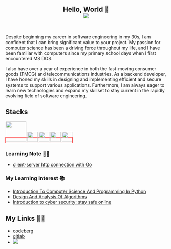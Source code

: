 <p>
  <h2 align="center">Hello, World 👋 <br>
  <img align="center" src="https://gpvc.arturio.dev/aysf"> <br>
    
  </h2>
</p>

<br/>

Despite beginning my career in software engineering in my 30s, I am confident that I can bring significant value to your project. My passion for computer science has been a driving force throughout my life, and I have been familiar with computers since my primary school days when I first encountered MS DOS.

I also have over a year of experience in both the fast-moving consumer goods (FMCG) and telecommunications industries. As a backend developer, I have honed my skills in designing and implementing efficient and secure systems to support various applications. Furthermore, I am always eager to learn new technologies and expand my skillset to stay current in the rapidly evolving field of software engineering.

## Stacks
 
<span style="border:1px solid red;text-align=center">
<a href="https://go.dev/" title="go programming language"><img src="https://upload.wikimedia.org/wikipedia/commons/0/05/Go_Logo_Blue.svg" width="64"/></a>
<a href="https://www.ruby-lang.org/en" title="ruby"><img src="https://upload.wikimedia.org/wikipedia/commons/7/73/Ruby_logo.svg" width="32"/></a>
<a href="https://developer.mozilla.org/en-US/docs/Web/JavaScript" title="JavaScript"><img src="https://upload.wikimedia.org/wikipedia/commons/6/6a/JavaScript-logo.png" width="32"/></a>
<a href="https://www.python.org/" title="python"><img src="https://upload.wikimedia.org/wikipedia/commons/c/c3/Python-logo-notext.svg" width="32"/></a>
<a href="https://www.gnu.org/software/bash/" title="bash"><img src="https://bashlogo.com/img/symbol/svg/full_colored_dark.svg" width="32"/></a>
</span>

### Learning Note ✍🏻    
- [client-server http connection with Go](https://github.com/aysf/clientserver-http-go)

### My Learning Interest 📚   
- [Introduction To Computer Science And Programming In Python](https://ocw.mit.edu/courses/6-0001-introduction-to-computer-science-and-programming-in-python-fall-2016/)
- [Design And Analysis Of Algorithms](https://ocw.mit.edu/courses/6-046j-design-and-analysis-of-algorithms-spring-2015/)
- [Introduction to cyber security: stay safe online](https://www.open.edu/openlearn/science-maths-technology/introduction-cyber-security-stay-safe-online/content-section-overview?active-tab=description-tab)




## My Links 🦶🏾
 - [codeberg](https://codeberg.org/ayw)
 - [gitlab](https://gitlab.com/wicak)
 - <a href="https://www.codewars.com/users/aysf"><img src="https://www.codewars.com/users/aysf/badges/small"> </a> <br>

<!--

## Exercise Time

### Fundamental
- Installation
- Math Operator
- Control flow
- Iteration
- Data Type
- OOP
- Concurency
### Algorithm
- FizzBuzz
- Palindrome
- Travelling Salesman Problem

## my favorite programming languages: 


<p align="center">
  <br>
  <a href="https://www.gnu.org/software/bash/" title="bash"><img src="https://bashlogo.com/img/symbol/svg/full_colored_dark.svg" width="65"/></a>
  <a href="https://go.dev/" title="go programming language"><img src="https://github.com/aysf/img/blob/master/favpng_go-programming-language-computer-programming-programmer.png" width="55"/></a>
  <a href="https://developer.mozilla.org/en-US/docs/Web/JavaScript" title="JavaScript"><img src="https://upload.wikimedia.org/wikipedia/commons/6/6a/JavaScript-logo.png" width="55"/></a>
  <a href="https://www.python.org/" title="python"><img src="https://upload.wikimedia.org/wikipedia/commons/c/c3/Python-logo-notext.svg" width="55"/></a>
  <a href="https://www.ruby-lang.org/en" title="ruby"><img src="https://upload.wikimedia.org/wikipedia/commons/7/73/Ruby_logo.svg" width="55"/></a>
 

**aysf/aysf** is a ✨ _special_ ✨ repository because its `README.md` (this file) appears on your GitHub profile.

Here are some ideas to get you started:

- 🔭 I’m currently working on ...
- 🌱 I’m currently learning ...
- 👯 I’m looking to collaborate on ...
- 🤔 I’m looking for help with ...
- 💬 Ask me about ...
- 😄 Pronouns: ...
- ⚡ Fun fact: ...

### Highlighted Repo ✨    
- [learning client-server app with http](https://github.com/aysf/clientserver-http-go)
- [nusa-theme](https://github.com/aysf/nusa-theme) -> web theme collection
- [belajar-koding](https://github.com/aysf/belajar-koding) -> note for learning coding


[![My github stats](https://github-readme-stats.vercel.app/api?username=aysf&show_icons=true&theme=radical)](https://github.com/aysf/github-readme-stats)  [![Top Langs](https://github-readme-stats.vercel.app/api/top-langs/?username=aysf&show_icons=true&theme=radical&layout=compact)](https://github.com/aysf/github-readme-stats)

  <a href="https://www.ruby-lang.org/" title="python"><img src="https://upload.wikimedia.org/wikipedia/commons/thumb/7/73/Ruby_logo.svg/800px-Ruby_logo.svg.png" width="55"/></a>
  <a href="https://www.rust-lang.org/" title="python"><img src="https://rustacean.net/more-crabby-things/owoferris.svg" width="55"/></a>
</p>

-->
